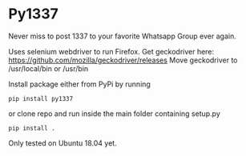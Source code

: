 # Py1337
Never miss to post 1337 to your favorite Whatsapp Group ever again.


Uses selenium webdriver to run Firefox. Get geckodriver here: https://github.com/mozilla/geckodriver/releases
Move geckodriver to /usr/local/bin or /usr/bin


Install package either from PyPi by running 

```
pip install py1337
```

or clone repo and run inside the main folder containing setup.py 

```
pip install .
```


Only tested on Ubuntu 18.04 yet.